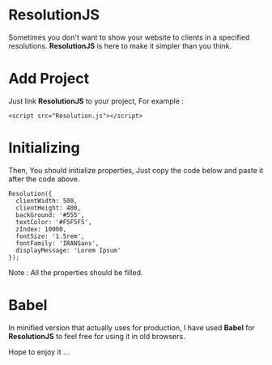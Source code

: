 # ResolutionJS
Sometimes you don't want to show your website to clients in a specified resolutions. **ResolutionJS** is here to make it simpler than you think.

# Add Project
Just link **ResolutionJS** to your project, For example :
```
<script src="Resolution.js"></script>
```
# Initializing
Then, You should initialize properties, Just copy the code below and paste it after the code above.
```
Resolution({
  clientWidth: 500,
  clientHeight: 400,
  backGround: '#555',
  textColor: '#F5F5F5',
  zIndex: 10000,
  fontSize: '1.5rem',
  fontFamily: 'IRANSans',
  displayMessage: 'Lorem Ipsum'
});
```
Note : All the properties should be filled.

# Babel
In minified version that actually uses for production, I have used **Babel** for **ResolutionJS** to feel free for using it in old browsers.

Hope to enjoy it ...
